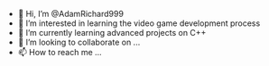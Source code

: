 - 👋 Hi, I’m @AdamRichard999
- 👀 I’m interested in learning the video game development process
- 🌱 I’m currently learning advanced projects on C++
- 💞️ I’m looking to collaborate on ...
- 📫 How to reach me ...

<!---
AdamRichard999/AdamRichard999 is a ✨ special ✨ repository because its `README.md` (this file) appears on your GitHub profile.
You can click the Preview link to take a look at your changes.
--->
